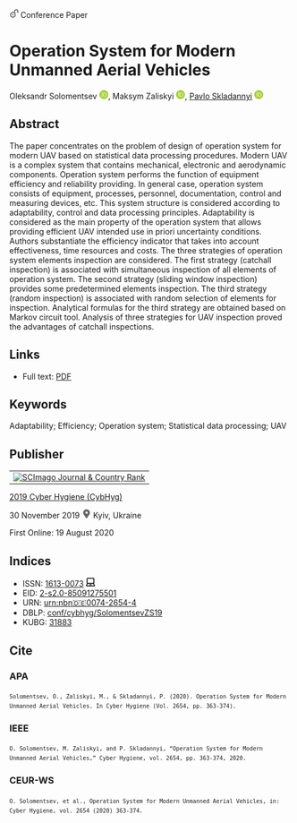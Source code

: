 <img src="/icons/unlock.svg" width="16" height="16"> Conference Paper

# Operation System for Modern Unmanned Aerial Vehicles

Oleksandr Solomentsev <a href="https://orcid.org/0000-0002-3214-6384" target="_blank"><img src="/icons/orcid.svg" width="16" height="16"></a>,
Maksym Zaliskyi <a href="https://orcid.org/0000-0002-1535-4384" target="_blank"><img src="/icons/orcid.svg" width="16" height="16"></a>,
<a href="/">Pavlo Skladannyi</a> <a href="https://orcid.org/0000-0002-7775-6039" target="_blank"><img src="/icons/orcid.svg" width="16" height="16"></a>

## Abstract

The paper concentrates on the problem of design of operation system for modern UAV based on statistical data processing procedures. Modern UAV is a complex system that contains mechanical, electronic and aerodynamic components. Operation system performs the function of equipment efficiency and reliability providing. In general case, operation system consists of equipment, processes, personnel, documentation, control and measuring devices, etc. This system structure is considered according to adaptability, control and data processing principles. Adaptability is considered as the main property of the operation system that allows providing efficient UAV intended use in priori uncertainty conditions. Authors substantiate the efficiency indicator that takes into account effectiveness, time resources and costs. The three strategies of operation system elements inspection are considered. The first strategy (catchall inspection) is associated with simultaneous inspection of all elements of operation system. The second strategy (sliding window inspection) provides some predetermined elements inspection. The third strategy (random inspection) is associated with random selection of elements for inspection. Analytical formulas for the third strategy are obtained based on Markov circuit tool. Analysis of three strategies for UAV inspection proved the advantages of catchall inspections.

## Links

* Full text: [PDF](https://ceur-ws.org/Vol-2654/paper29.pdf)

## Keywords

Adaptability; Efficiency; Operation system; Statistical data processing; UAV

## Publisher

<table>
<tr>
<td>
<a href="https://www.scimagojr.com/journalsearch.php?q=21100218356&amp;tip=sid&amp;exact=no" title="SCImago Journal &amp; Country Rank"><img border="0" src="https://www.scimagojr.com/journal_img.php?id=21100218356" alt="SCImago Journal &amp; Country Rank"  /></a>
</td>
</tr>
</table>

[2019 Cyber Hygiene (CybHyg)](https://ceur-ws.org/Vol-2654/)

30 November 2019 <img src="/icons/location-pin.svg" width="16" height="16"> Kyiv, Ukraine

First Online: 19 August 2020

## Indices

* ISSN: [1613-0073](https://portal.issn.org/resource/ISSN/1613-0073) <img src="/icons/online.svg" width="16" height="16">
* EID: [2-s2.0-85091275501](http://www.scopus.com/record/display.url?origin=inward&eid=2-s2.0-85091275501)
* URN: [urn:nbn:de:0074-2654-4](https://nbn-resolving.org/xml/urn:nbn:de:0074-2654-4)
* DBLP: [conf/cybhyg/SolomentsevZS19](https://dblp.org/rec/conf/cybhyg/SolomentsevZS19)
* KUBG: [31883](http://elibrary.kubg.edu.ua/id/eprint/31883/)

## Cite

### APA

<small>`Solomentsev, O., Zaliskyi, M., & Skladannyi, P. (2020). Operation System for Modern Unmanned Aerial Vehicles. In Cyber Hygiene (Vol. 2654, pp. 363-374).`</small>

### IEEE

<small>`O. Solomentsev, M. Zaliskyi, and P. Skladannyi, “Operation System for Modern Unmanned Aerial Vehicles,” Cyber Hygiene, vol. 2654, pp. 363-374, 2020.`</small>

### CEUR-WS

<small>`O. Solomentsev, et al., Operation System for Modern Unmanned Aerial Vehicles, in: Cyber Hygiene, vol. 2654 (2020) 363-374.`</small>